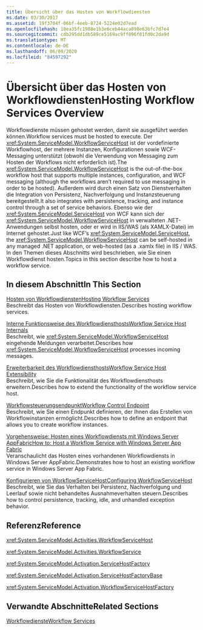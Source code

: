 ```yaml
---
title: Übersicht über das Hosten von Workflowdiensten
ms.date: 03/30/2017
ms.assetid: 19f3704f-06bf-4eeb-8724-5224e02d7ead
ms.openlocfilehash: 10ea35fc1988e1b3e6ceb44aca098e63bfc7d7e4
ms.sourcegitcommit: cdb295dd1db589ce5169ac9ff096f01fd0c2da9d
ms.translationtype: MT
ms.contentlocale: de-DE
ms.lasthandoff: 06/09/2020
ms.locfileid: "84597292"
---
```

# <a name="hosting-workflow-services-overview"></a><span data-ttu-id="62898-102">Übersicht über das Hosten von Workflowdiensten</span><span class="sxs-lookup"><span data-stu-id="62898-102">Hosting Workflow Services Overview</span></span>
<span data-ttu-id="62898-103">Workflowdienste müssen gehostet werden, damit sie ausgeführt werden können.</span><span class="sxs-lookup"><span data-stu-id="62898-103">Workflow services must be hosted to execute.</span></span> <span data-ttu-id="62898-104">Der <xref:System.ServiceModel.WorkflowServiceHost> ist der vordefinierte Workflowhost, der mehrere Instanzen, Konfigurationen sowie WCF-Messaging unterstützt (obwohl die Verwendung von Messaging zum Hosten der Workflows nicht erforderlich ist).</span><span class="sxs-lookup"><span data-stu-id="62898-104">The <xref:System.ServiceModel.WorkflowServiceHost> is the out-of-the-box workflow host that supports multiple instances, configuration, and WCF messaging (although the workflows aren’t required to use messaging in order to be hosted).</span></span>  <span data-ttu-id="62898-105">Außerdem wird durch einen Satz von Dienstverhalten die Integration von Persistenz, Nachverfolgung und Instanzsteuerung bereitgestellt.</span><span class="sxs-lookup"><span data-stu-id="62898-105">It also integrates with persistence, tracking, and instance control through a set of service behaviors.</span></span>  <span data-ttu-id="62898-106">Ebenso wie der <xref:System.ServiceModel.ServiceHost> von WCF kann sich der <xref:System.ServiceModel.WorkflowServiceHost> in verwalteten .NET-Anwendungen selbst hosten, oder er wird in IIS/WAS (als XAMLX-Datei) im Internet gehostet.</span><span class="sxs-lookup"><span data-stu-id="62898-106">Just like WCF’s <xref:System.ServiceModel.ServiceHost>, the <xref:System.ServiceModel.WorkflowServiceHost> can be self-hosted in any managed .NET application, or web-hosted (as a .xamlx file) in IIS / WAS.</span></span>  <span data-ttu-id="62898-107">In den Themen dieses Abschnitts wird beschrieben, wie Sie einen Workflowdienst hosten.</span><span class="sxs-lookup"><span data-stu-id="62898-107">Topics in this section describe how to host a workflow service.</span></span>  
  
## <a name="in-this-section"></a><span data-ttu-id="62898-108">In diesem Abschnitt</span><span class="sxs-lookup"><span data-stu-id="62898-108">In This Section</span></span>  
 [<span data-ttu-id="62898-109">Hosten von Workflowdiensten</span><span class="sxs-lookup"><span data-stu-id="62898-109">Hosting Workflow Services</span></span>](hosting-workflow-services.md)  
 <span data-ttu-id="62898-110">Beschreibt das Hosten von Workflowdiensten.</span><span class="sxs-lookup"><span data-stu-id="62898-110">Describes hosting workflow services.</span></span>  
  
 [<span data-ttu-id="62898-111">Interne Funktionsweise des Workflowdiensthosts</span><span class="sxs-lookup"><span data-stu-id="62898-111">Workflow Service Host Internals</span></span>](workflow-service-host-internals.md)  
 <span data-ttu-id="62898-112">Beschreibt, wie <xref:System.ServiceModel.WorkflowServiceHost> eingehende Meldungen verarbeitet.</span><span class="sxs-lookup"><span data-stu-id="62898-112">Describes how <xref:System.ServiceModel.WorkflowServiceHost> processes incoming messages.</span></span>  
  
 [<span data-ttu-id="62898-113">Erweiterbarkeit des Workflowdiensthosts</span><span class="sxs-lookup"><span data-stu-id="62898-113">Workflow Service Host Extensibility</span></span>](workflow-service-host-extensibility.md)  
 <span data-ttu-id="62898-114">Beschreibt, wie Sie die Funktionalität des Workflowdiensthosts erweitern.</span><span class="sxs-lookup"><span data-stu-id="62898-114">Describes how to extend the functionality of the workflow service host.</span></span>  
  
 [<span data-ttu-id="62898-115">Workflowsteuerungsendpunkt</span><span class="sxs-lookup"><span data-stu-id="62898-115">Workflow Control Endpoint</span></span>](workflow-control-endpoint.md)  
 <span data-ttu-id="62898-116">Beschreibt, wie Sie einen Endpunkt definieren, der Ihnen das Erstellen von Workflowinstanzen ermöglicht.</span><span class="sxs-lookup"><span data-stu-id="62898-116">Describes how to define an endpoint that allows you to create workflow instances.</span></span>
  
 [<span data-ttu-id="62898-117">Vorgehensweise: Hosten eines Workflowdiensts mit Windows Server AppFabric</span><span class="sxs-lookup"><span data-stu-id="62898-117">How to: Host a Workflow Service with Windows Server App Fabric</span></span>](how-to-host-a-workflow-service-with-windows-server-app-fabric.md)  
 <span data-ttu-id="62898-118">Veranschaulicht das Hosten eines vorhandenen Workflowdiensts in Windows Server AppFabric.</span><span class="sxs-lookup"><span data-stu-id="62898-118">Demonstrates how to host an existing workflow service in Windows Server App Fabric.</span></span>  
  
 [<span data-ttu-id="62898-119">Konfigurieren von WorkflowServiceHost</span><span class="sxs-lookup"><span data-stu-id="62898-119">Configuring WorkflowServiceHost</span></span>](configuring-workflowservicehost.md)  
 <span data-ttu-id="62898-120">Beschreibt, wie Sie das Verhalten bei Persistenz, Nachverfolgung und Leerlauf sowie nicht behandeltes Ausnahmeverhalten steuern.</span><span class="sxs-lookup"><span data-stu-id="62898-120">Describes how to control persistence, tracking, idle, and unhandled exception behavior.</span></span>  
  
## <a name="reference"></a><span data-ttu-id="62898-121">Referenz</span><span class="sxs-lookup"><span data-stu-id="62898-121">Reference</span></span>  
 <xref:System.ServiceModel.Activities.WorkflowServiceHost>  
  
 <xref:System.ServiceModel.Activities.WorkflowService>  
  
 <xref:System.ServiceModel.Activation.ServiceHostFactory>  
  
 <xref:System.ServiceModel.Activation.ServiceHostFactoryBase>  
  
 <xref:System.ServiceModel.Activation.WorkflowServiceHostFactory>  
  
## <a name="related-sections"></a><span data-ttu-id="62898-122">Verwandte Abschnitte</span><span class="sxs-lookup"><span data-stu-id="62898-122">Related Sections</span></span>  
 [<span data-ttu-id="62898-123">Workflowdienste</span><span class="sxs-lookup"><span data-stu-id="62898-123">Workflow Services</span></span>](workflow-services.md)
